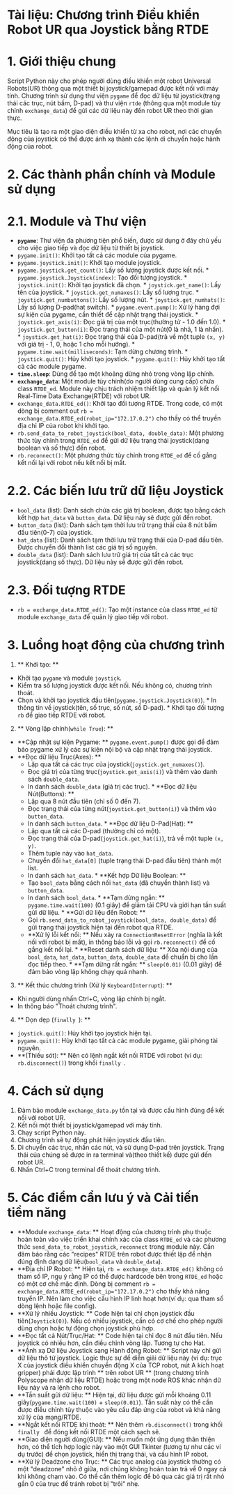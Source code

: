 # Tài liệu: Chương trình Điều khiển Robot UR qua Joystick bằng RTDE

# 1. Giới thiệu chung

Script Python này cho phép người dùng điều khiển một robot Universal Robots(UR) thông qua một thiết bị joystick/gamepad được kết nối với máy tính. Chương trình sử dụng thư viện `pygame` để đọc dữ liệu từ joystick(trạng thái các trục, nút bấm, D-pad) và thư viện `rtde` (thông qua một module tùy chỉnh `exchange_data`) để gửi các dữ liệu này đến robot UR theo thời gian thực.

Mục tiêu là tạo ra một giao diện điều khiển từ xa cho robot, nơi các chuyển động của joystick có thể được ánh xạ thành các lệnh di chuyển hoặc hành động của robot.

# 2. Các thành phần chính và Module sử dụng

# 2.1. Module và Thư viện

* **`pygame`**: Thư viện đa phương tiện phổ biến, được sử dụng ở đây chủ yếu cho việc giao tiếp và đọc dữ liệu từ thiết bị joystick.
 *   `pygame.init()`: Khởi tạo tất cả các module của pygame.
  *   `pygame.joystick.init()`: Khởi tạo module joystick.
   *   `pygame.joystick.get_count()`: Lấy số lượng joystick được kết nối.
    *   `pygame.joystick.Joystick(index)`: Tạo đối tượng joystick.
    *   `joystick.init()`: Khởi tạo joystick đã chọn.
    *   `joystick.get_name()`: Lấy tên của joystick.
    *   `joystick.get_numaxes()`: Lấy số lượng trục.
    *   `joystick.get_numbuttons()`: Lấy số lượng nút.
    *   `joystick.get_numhats()`: Lấy số lượng D-pad(hat switch).
    *   `pygame.event.pump()`: Xử lý hàng đợi sự kiện của pygame, cần thiết để cập nhật trạng thái joystick.
    *   `joystick.get_axis(i)`: Đọc giá trị của một trục(thường từ - 1.0 đến 1.0).
    *   `joystick.get_button(i)`: Đọc trạng thái của một nút(0 là nhả, 1 là nhấn).
    *   `joystick.get_hat(i)`: Đọc trạng thái của D-pad(trả về một tuple `(x, y)` với giá trị - 1, 0, hoặc 1 cho mỗi hướng).
    *   `pygame.time.wait(milliseconds)`: Tạm dừng chương trình.
    *   `joystick.quit()`: Hủy khởi tạo joystick.
    *   `pygame.quit()`: Hủy khởi tạo tất cả các module pygame.
* **`time.sleep`**: Dùng để tạo một khoảng dừng nhỏ trong vòng lặp chính.
* **`exchange_data`**: Một module tùy chỉnh(do người dùng cung cấp) chứa class `RTDE_ed`. Module này chịu trách nhiệm thiết lập và quản lý kết nối Real-Time Data Exchange(RTDE) với robot UR.
 *   `exchange_data.RTDE_ed()`: Khởi tạo đối tượng RTDE. Trong code, có một dòng bị comment out `rb = exchange_data.RTDE_ed(robot_ip="172.17.0.2")` cho thấy có thể truyền địa chỉ IP của robot khi khởi tạo.
  *   `rb.send_data_to_robot_joystick(bool_data, double_data)`: Một phương thức tùy chỉnh trong `RTDE_ed` để gửi dữ liệu trạng thái joystick(dạng boolean và số thực) đến robot.
   *   `rb.reconnect()`: Một phương thức tùy chỉnh trong `RTDE_ed` để cố gắng kết nối lại với robot nếu kết nối bị mất.

# 2.2. Các biến lưu trữ dữ liệu Joystick

*   `bool_data` (list): Danh sách chứa các giá trị boolean, được tạo bằng cách kết hợp `hat_data` và `button_data`. Dữ liệu này sẽ được gửi đến robot.
*   `button_data` (list): Danh sách tạm thời lưu trữ trạng thái của 8 nút bấm đầu tiên(0-7) của joystick.
*   `hat_data` (list): Danh sách tạm thời lưu trữ trạng thái của D-pad đầu tiên. Được chuyển đổi thành list các giá trị số nguyên.
*   `double_data` (list): Danh sách lưu trữ giá trị của tất cả các trục joystick(dạng số thực). Dữ liệu này sẽ được gửi đến robot.

# 2.3. Đối tượng RTDE

*   `rb = exchange_data.RTDE_ed()`: Tạo một instance của class `RTDE_ed` từ module `exchange_data` để quản lý giao tiếp với robot.

# 3. Luồng hoạt động của chương trình

1. ** Khởi tạo: **
 *   Khởi tạo `pygame` và module `joystick`.
  *   Kiểm tra số lượng joystick được kết nối. Nếu không có, chương trình thoát.
   *   Chọn và khởi tạo joystick đầu tiên(`pygame.joystick.Joystick(0)`).
    *   In thông tin về joystick(tên, số trục, số nút, số D-pad).
    *   Khởi tạo đối tượng `rb` để giao tiếp RTDE với robot.
2. ** Vòng lặp chính(`while True`): **
  * **Cập nhật sự kiện Pygame: ** `pygame.event.pump()` được gọi để đảm bảo pygame xử lý các sự kiện nội bộ và cập nhật trạng thái joystick.
   * **Đọc dữ liệu Trục(Axes): **
     *   Lặp qua tất cả các trục của joystick(`joystick.get_numaxes()`).
      *   Đọc giá trị của từng trục(`joystick.get_axis(i)`) và thêm vào danh sách `double_data`.
       *   In danh sách `double_data` (giá trị các trục).
    * **Đọc dữ liệu Nút(Buttons): **
     *   Lặp qua 8 nút đầu tiên (chỉ số 0 đến 7).
      *   Đọc trạng thái của từng nút(`joystick.get_button(i)`) và thêm vào `button_data`.
       *   In danh sách `button_data`.
    * **Đọc dữ liệu D-Pad(Hat): **
     *   Lặp qua tất cả các D-pad (thường chỉ có một).
      *   Đọc trạng thái của D-pad(`joystick.get_hat(i)`), trả về một tuple `(x, y)`.
       *   Thêm tuple này vào `hat_data`.
        *   Chuyển đổi `hat_data[0]` (tuple trạng thái D-pad đầu tiên) thành một list.
        *   In danh sách `hat_data`.
    * **Kết hợp Dữ liệu Boolean: **
     *   Tạo `bool_data` bằng cách nối `hat_data` (đã chuyển thành list) và `button_data`.
      *   In danh sách `bool_data`.
    * **Tạm dừng ngắn: ** `pygame.time.wait(100)` (0.1 giây) để giảm tải CPU và giới hạn tần suất gửi dữ liệu.
    * **Gửi dữ liệu đến Robot: **
     *   Gọi `rb.send_data_to_robot_joystick(bool_data, double_data)` để gửi trạng thái joystick hiện tại đến robot qua RTDE.
      *   **Xử lý lỗi kết nối: ** Nếu xảy ra `ConnectionResetError` (nghĩa là kết nối với robot bị mất), in thông báo lỗi và gọi `rb.reconnect()` để cố gắng kết nối lại.
    * **Reset danh sách dữ liệu: ** Xóa nội dung của `bool_data`, `hat_data`, `button_data`, `double_data` để chuẩn bị cho lần đọc tiếp theo.
    * **Tạm dừng rất ngắn: ** `sleep(0.01)` (0.01 giây) để đảm bảo vòng lặp không chạy quá nhanh.
3. ** Kết thúc chương trình (Xử lý `KeyboardInterrupt`): **
 *   Khi người dùng nhấn Ctrl+C, vòng lặp chính bị ngắt.
  *   In thông báo "Thoát chương trình".
4.  ** Dọn dẹp (`finally `): **
 *   `joystick.quit()`: Hủy khởi tạo joystick hiện tại.
  *   `pygame.quit()`: Hủy khởi tạo tất cả các module pygame, giải phóng tài nguyên.
   *   **(Thiếu sót): ** Nên có lệnh ngắt kết nối RTDE với robot (ví dụ: `rb.disconnect()`) trong khối `finally `.

# 4. Cách sử dụng

1.  Đảm bảo module `exchange_data.py` tồn tại và được cấu hình đúng để kết nối với robot UR.
2.  Kết nối một thiết bị joystick/gamepad với máy tính.
3.  Chạy script Python này.
4.  Chương trình sẽ tự động phát hiện joystick đầu tiên.
5.  Di chuyển các trục, nhấn các nút, và sử dụng D-pad trên joystick. Trạng thái của chúng sẽ được in ra terminal và(theo thiết kế) được gửi đến robot UR.
6.  Nhấn Ctrl+C trong terminal để thoát chương trình.

# 5. Các điểm cần lưu ý và Cải tiến tiềm năng

* **Module `exchange_data`: ** Hoạt động của chương trình phụ thuộc hoàn toàn vào việc triển khai chính xác của class `RTDE_ed` và các phương thức `send_data_to_robot_joystick`, `reconnect` trong module này. Cần đảm bảo rằng các "recipes" RTDE trên robot được thiết lập để nhận đúng định dạng dữ liệu(`bool_data` và `double_data`).
* **Địa chỉ IP Robot: ** Hiện tại, `rb = exchange_data.RTDE_ed()` không có tham số IP, ngụ ý rằng IP có thể được hardcode bên trong `RTDE_ed` hoặc có một cơ chế mặc định. Dòng bị comment `rb = exchange_data.RTDE_ed(robot_ip="172.17.0.2")` cho thấy khả năng truyền IP. Nên làm cho việc cấu hình IP linh hoạt hơn(ví dụ: qua tham số dòng lệnh hoặc file config).
* **Xử lý nhiều Joystick: ** Code hiện tại chỉ chọn joystick đầu tiên(`Joystick(0)`). Nếu có nhiều joystick, cần có cơ chế cho phép người dùng chọn hoặc tự động chọn joystick phù hợp.
* **Đọc tất cả Nút/Trục/Hat: ** Code hiện tại chỉ đọc 8 nút đầu tiên. Nếu joystick có nhiều hơn, cần điều chỉnh vòng lặp. Tương tự cho Hat.
*   **Ánh xạ Dữ liệu Joystick sang Hành động Robot: ** Script này chỉ gửi dữ liệu thô từ joystick. Logic thực sự để diễn giải dữ liệu này (ví dụ: trục X của joystick điều khiển chuyển động X của TCP robot, nút A kích hoạt gripper) phải được lập trình ** trên robot UR ** (trong chương trình Polyscope nhận dữ liệu RTDE) hoặc trong một node ROS khác nhận dữ liệu này và ra lệnh cho robot.
* **Tần suất gửi dữ liệu: ** Hiện tại, dữ liệu được gửi mỗi khoảng 0.11 giây(`pygame.time.wait(100)` + `sleep(0.01)`). Tần suất này có thể cần được điều chỉnh tùy thuộc vào yêu cầu đáp ứng của robot và khả năng xử lý của mạng/RTDE.
* **Ngắt kết nối RTDE khi thoát: ** Nên thêm `rb.disconnect()` trong khối `finally ` để đóng kết nối RTDE một cách sạch sẽ.
* **Giao diện người dùng(GUI): ** Nếu muốn một ứng dụng thân thiện hơn, có thể tích hợp logic này vào một GUI Tkinter (tương tự như các ví dụ trước) để chọn joystick, hiển thị trạng thái, và cấu hình IP robot.
* **Xử lý Deadzone cho Trục: ** Các trục analog của joystick thường có một "deadzone" nhỏ ở giữa, nơi chúng không hoàn toàn trả về 0 ngay cả khi không chạm vào. Có thể cần thêm logic để bỏ qua các giá trị rất nhỏ gần 0 của trục để tránh robot bị "trôi" nhẹ.
